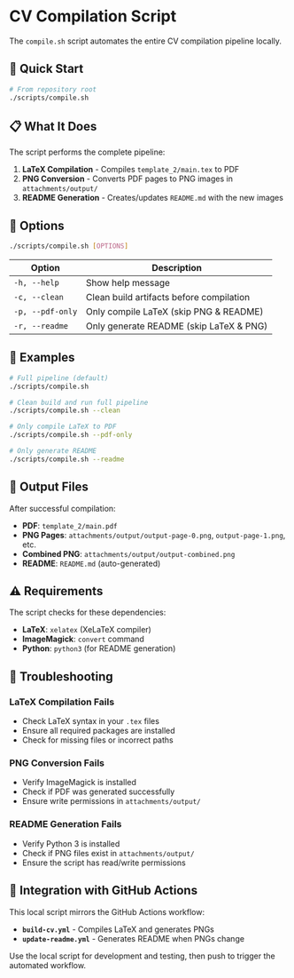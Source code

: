 # CV Compilation Script

The `compile.sh` script automates the entire CV compilation pipeline locally.

## 🚀 Quick Start

```bash
# From repository root
./scripts/compile.sh
```

## 📋 What It Does

The script performs the complete pipeline:

1. **LaTeX Compilation** - Compiles `template_2/main.tex` to PDF
2. **PNG Conversion** - Converts PDF pages to PNG images in `attachments/output/`
3. **README Generation** - Creates/updates `README.md` with the new images

## 🔧 Options

```bash
./scripts/compile.sh [OPTIONS]
```

| Option | Description |
|--------|-------------|
| `-h, --help` | Show help message |
| `-c, --clean` | Clean build artifacts before compilation |
| `-p, --pdf-only` | Only compile LaTeX (skip PNG & README) |
| `-r, --readme` | Only generate README (skip LaTeX & PNG) |

## 📖 Examples

```bash
# Full pipeline (default)
./scripts/compile.sh

# Clean build and run full pipeline
./scripts/compile.sh --clean

# Only compile LaTeX to PDF
./scripts/compile.sh --pdf-only

# Only generate README
./scripts/compile.sh --readme
```

## 📁 Output Files

After successful compilation:

- **PDF**: `template_2/main.pdf`
- **PNG Pages**: `attachments/output/output-page-0.png`, `output-page-1.png`, etc.
- **Combined PNG**: `attachments/output/output-combined.png`
- **README**: `README.md` (auto-generated)

## ⚠️ Requirements

The script checks for these dependencies:

- **LaTeX**: `xelatex` (XeLaTeX compiler)
- **ImageMagick**: `convert` command
- **Python**: `python3` (for README generation)

## 🚨 Troubleshooting

### LaTeX Compilation Fails
- Check LaTeX syntax in your `.tex` files
- Ensure all required packages are installed
- Check for missing files or incorrect paths

### PNG Conversion Fails
- Verify ImageMagick is installed
- Check if PDF was generated successfully
- Ensure write permissions in `attachments/output/`

### README Generation Fails
- Verify Python 3 is installed
- Check if PNG files exist in `attachments/output/`
- Ensure the script has read/write permissions

## 🔄 Integration with GitHub Actions

This local script mirrors the GitHub Actions workflow:
- **`build-cv.yml`** - Compiles LaTeX and generates PNGs
- **`update-readme.yml`** - Generates README when PNGs change

Use the local script for development and testing, then push to trigger the automated workflow.
